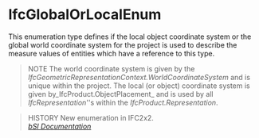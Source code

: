 IfcGlobalOrLocalEnum
====================
This enumeration type defines if the local object coordinate system or the
global world coordinate system for the project is used to describe the measure
values of entities which have a reference to this type.  
  
> NOTE  The world coordinate system is given by the
> _IfcGeometricRepresentationContext.WorldCoordinateSystem_ and is unique
> within the project. The local (or object) coordinate system is given
> by_IfcProduct.ObjectPlacement_ and is used by all _IfcRepresentation_''s
> within the _IfcProduct.Representation_.  
  
> HISTORY  New enumeration in IFC2x2.  
[ _bSI
Documentation_](https://standards.buildingsmart.org/IFC/DEV/IFC4_2/FINAL/HTML/schema/ifcrepresentationresource/lexical/ifcglobalorlocalenum.htm)


